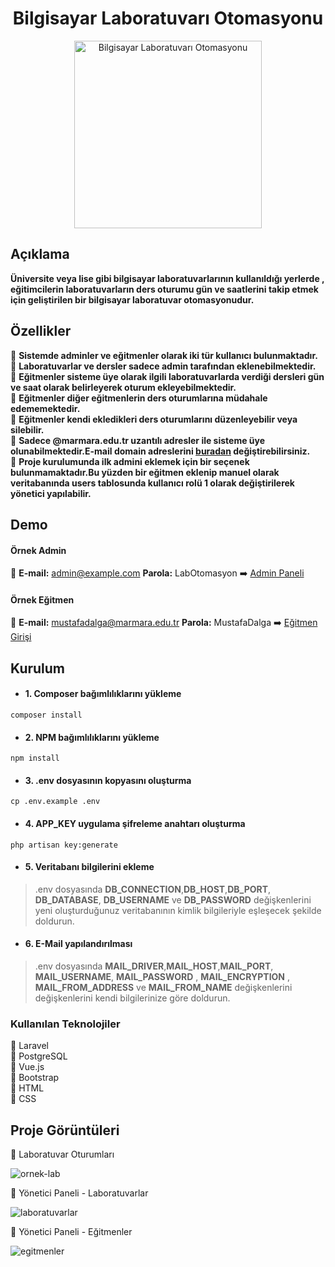 <h1 align="center">Bilgisayar Laboratuvarı Otomasyonu</h1>

<p align="center">
  <a href="https://github.com/mustafadalga/bilgisayar-lab-otomasyonu">
    <img src="https://user-images.githubusercontent.com/25087769/93143117-f8341180-f6ef-11ea-9e15-6c029d6db2a1.png" alt="Bilgisayar Laboratuvarı Otomasyonu" width="300">
  </a>
</p>


## Açıklama 
**Üniversite veya lise gibi bilgisayar laboratuvarlarının kullanıldığı yerlerde , eğitimcilerin laboratuvarların ders oturumu gün ve saatlerini takip etmek için geliştirilen bir bilgisayar laboratuvar otomasyonudur.**

## Özellikler
  :large_blue_circle: **Sistemde adminler ve eğitmenler olarak iki tür kullanıcı bulunmaktadır.**  
  :large_blue_circle: **Laboratuvarlar ve dersler sadece admin tarafından eklenebilmektedir.**  
  :large_blue_circle: **Eğitmenler sisteme üye olarak ilgili laboratuvarlarda verdiği dersleri gün ve saat olarak belirleyerek oturum ekleyebilmektedir.**  
  :large_blue_circle: **Eğitmenler diğer eğitmenlerin ders oturumlarına müdahale edememektedir.**  
  :large_blue_circle: **Eğitmenler kendi ekledikleri ders oturumlarını düzenleyebilir veya silebilir.**  
  :large_blue_circle: **Sadece @marmara.edu.tr uzantılı adresler ile sisteme üye olunabilmektedir.E-mail domain adreslerini [buradan](https://github.com/mustafadalga/bilgisayar-lab-otomasyonu/blob/7049aed67531d2296fe5c8a55cb6ea8f531834e8/app/Http/Controllers/Auth/RegisterController.php#L57) değiştirebilirsiniz.**  
    :large_blue_circle: **Proje kurulumunda ilk admini eklemek için bir seçenek bulunmamaktadır.Bu yüzden bir eğitmen eklenip manuel olarak veritabanında users tablosunda kullanıcı rolü 1 olarak değiştirilerek yönetici yapılabilir.**  
  
## Demo
#### Örnek Admin 
  :small_blue_diamond:     **E-mail:** admin@example.com  **Parola:** LabOtomasyon :arrow_right: [Admin Paneli](https://labotomasyon.herokuapp.com/dashboard/login)
#### Örnek Eğitmen
  :small_blue_diamond: **E-mail:** mustafadalga@marmara.edu.tr  **Parola:** MustafaDalga :arrow_right: [Eğitmen Girişi](https://labotomasyon.herokuapp.com) 

## Kurulum
* #### 1. Composer bağımlılıklarını yükleme
 ```
composer install
```
* #### 2. NPM bağımlılıklarını yükleme
 ```
npm install
```
* #### 3. .env dosyasının kopyasını oluşturma
 ```
cp .env.example .env
```
* #### 4. APP_KEY uygulama şifreleme anahtarı oluşturma
 ```
php artisan key:generate
```
* #### 5. Veritabanı bilgilerini ekleme

> .env dosyasında **DB_CONNECTION**,**DB_HOST**,**DB_PORT**, **DB_DATABASE**, **DB_USERNAME** ve **DB_PASSWORD** değişkenlerini yeni oluşturduğunuz veritabanının kimlik bilgileriyle eşleşecek şekilde doldurun.

* #### 6. E-Mail yapılandırılması
> .env dosyasında **MAIL_DRIVER**,**MAIL_HOST**,**MAIL_PORT**, **MAIL_USERNAME**, **MAIL_PASSWORD** , **MAIL_ENCRYPTION** , **MAIL_FROM_ADDRESS** ve **MAIL_FROM_NAME** değişkenlerini değişkenlerini kendi bilgilerinize göre doldurun.


### Kullanılan Teknolojiler
 :small_blue_diamond: Laravel  
 :small_blue_diamond: PostgreSQL   
 :small_blue_diamond: Vue.js  
 :small_blue_diamond: Bootstrap    
 :small_blue_diamond: HTML    
 :small_blue_diamond: CSS  
 
 ## Proje Görüntüleri
 
:small_blue_diamond: Laboratuvar Oturumları

![ornek-lab](https://user-images.githubusercontent.com/25087769/93149830-13a71880-f700-11ea-80e4-91e33f353fc1.png)

:small_blue_diamond: Yönetici Paneli - Laboratuvarlar

![laboratuvarlar](https://user-images.githubusercontent.com/25087769/93150091-e3ac4500-f700-11ea-8e56-cf0b4bbda383.png)

:small_blue_diamond: Yönetici Paneli - Eğitmenler

![egitmenler](https://user-images.githubusercontent.com/25087769/93150090-e313ae80-f700-11ea-942a-86a2e89681b8.png)
 
